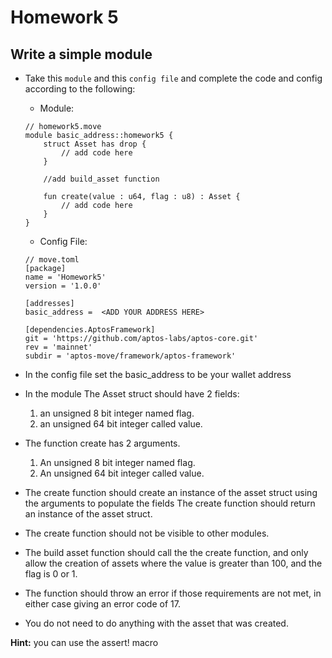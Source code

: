 # Homework 5
## Write a simple module

- Take this ```module``` and this ```config file``` and complete the code and config according to the following:
    * Module:
    ```move
    // homework5.move
    module basic_address::homework5 {
        struct Asset has drop {
            // add code here
        }

        //add build_asset function

        fun create(value : u64, flag : u8) : Asset {
            // add code here
        }
    }
    ```
    * Config File:
    ```config
    // move.toml
    [package]
    name = 'Homework5'
    version = '1.0.0'
    
    [addresses]
    basic_address =  <ADD YOUR ADDRESS HERE>
    
    [dependencies.AptosFramework]
    git = 'https://github.com/aptos-labs/aptos-core.git'
    rev = 'mainnet'
    subdir = 'aptos-move/framework/aptos-framework'
    ```
    

- In the config file set the basic_address to be your wallet address

- In the module The Asset struct should have 2 fields:
    1. an unsigned 8 bit integer named flag.
    2. an unsigned 64 bit integer called value.

- The function create has 2 arguments.
    1. An unsigned 8 bit integer named flag.
    2. An unsigned 64 bit integer called value.

- The create function should create an instance of the asset struct using the arguments to populate the fields The create function should return an instance of the asset struct.
- The create function should not be visible to other modules.

- The build asset function should call the the create function, and only allow the creation of assets where the value is greater than 100, and the flag is 0 or 1.
- The function should throw an error if those requirements are not met, in either case giving an error code of 17.
- You do not need to do anything with the asset that was created.

**Hint:** you can use the assert! macro
